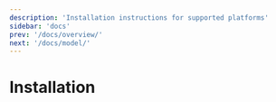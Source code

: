 ```yaml
---
description: 'Installation instructions for supported platforms'
sidebar: 'docs'
prev: '/docs/overview/'
next: '/docs/model/'
---
```


# Installation
